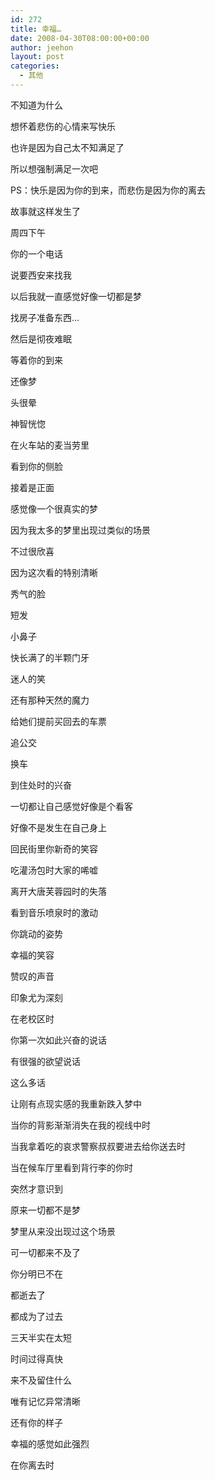 ```yaml
---
id: 272
title: 幸福…
date: 2008-04-30T08:00:00+00:00
author: jeehon
layout: post
categories:
  - 其他
---
```

不知道为什么
  
想怀着悲伤的心情来写快乐
  
也许是因为自己太不知满足了
  
所以想强制满足一次吧
  
PS：快乐是因为你的到来，而悲伤是因为你的离去

故事就这样发生了
  
周四下午
  
你的一个电话
  
说要西安来找我
  
以后我就一直感觉好像一切都是梦
  
找房子准备东西…
  
然后是彻夜难眠
  
等着你的到来
  
还像梦
  
头很晕
  
神智恍惚
  
在火车站的麦当劳里
  
看到你的侧脸
  
接着是正面
  
感觉像一个很真实的梦
  
因为我太多的梦里出现过类似的场景
  
不过很欣喜
  
因为这次看的特别清晰
  
秀气的脸
  
短发
  
小鼻子
  
快长满了的半颗门牙
  
迷人的笑
  
还有那种天然的魔力
  
给她们提前买回去的车票
  
追公交
  
换车
  
到住处时的兴奋
  
一切都让自己感觉好像是个看客
  
好像不是发生在自己身上
  
回民街里你新奇的笑容
  
吃灌汤包时大家的唏嘘
  
离开大唐芙蓉园时的失落
  
看到音乐喷泉时的激动
  
你跳动的姿势
  
幸福的笑容
  
赞叹的声音
  
印象尤为深刻
  
在老校区时
  
你第一次如此兴奋的说话
  
有很强的欲望说话
  
这么多话
  
让刚有点现实感的我重新跌入梦中

当你的背影渐渐消失在我的视线中时
  
当我拿着吃的哀求警察叔叔要进去给你送去时
  
当在候车厅里看到背行李的你时
  
突然才意识到
  
原来一切都不是梦
  
梦里从来没出现过这个场景
  
可一切都来不及了
  
你分明已不在
  
都逝去了
  
都成为了过去
  
三天半实在太短
  
时间过得真快
  
来不及留住什么
  
唯有记忆异常清晰
  
还有你的样子
  
幸福的感觉如此强烈
  
在你离去时